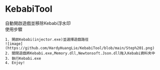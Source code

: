 # KebabiTool
自動開啟遊戲並移除Kebabi浮水印  
使用步驟
```
1. 開啟Kebabi(injector.exe)並選擇遊戲路徑  
![image](https://github.com/HardyHuangLie/KebabiTool/blob/main/Step%201.png)  
2. 關閉遊戲將Kebabi.exe,Memory.dll,Newtonsoft.Json.dll拖入Kebabi資料夾中  
3. 執行Kebabi.exe  
4. Enjoy!
```
